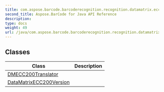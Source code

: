 ```yaml
---
title: com.aspose.barcode.barcoderecognition.recognition.datamatrix.ecc200
second_title: Aspose.BarCode for Java API Reference
description: 
type: docs
weight: 49
url: /java/com.aspose.barcode.barcoderecognition.recognition.datamatrix.ecc200/
---
```


## Classes

| Class | Description |
| --- | --- |
| [DMECC200Translator](../com.aspose.barcode.barcoderecognition.recognition.datamatrix.ecc200/dmecc200translator) |  |
| [DataMatrixECC200Version](../com.aspose.barcode.barcoderecognition.recognition.datamatrix.ecc200/datamatrixecc200version) |  |
